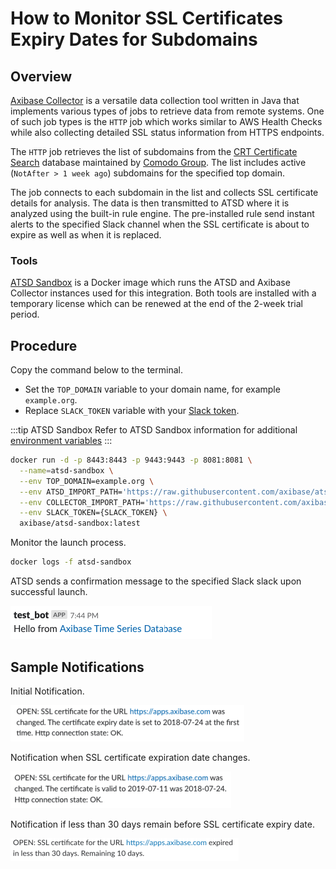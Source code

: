 # How to Monitor SSL Certificates Expiry Dates for Subdomains

## Overview

[Axibase Collector](https://github.com/axibase/axibase-collector/#overview) is a versatile data collection tool written in Java that implements various types of jobs to retrieve data from remote systems. One of such job types is the `HTTP` job which works similar to AWS Health Checks while also collecting detailed SSL status information from HTTPS endpoints.

The `HTTP` job retrieves the list of subdomains from the [CRT Certificate Search](https://crt.sh) database maintained by [Comodo Group](https://www.comodo.com). The list includes active (`NotAfter > 1 week ago`) subdomains for the specified top domain.

The job connects to each subdomain in the list and collects SSL certificate details for analysis. The data is then transmitted to ATSD where it is analyzed using the built-in rule engine. The pre-installed rule send instant alerts to the specified Slack channel when the SSL certificate is about to expire as well as when it is replaced.

### Tools

[ATSD Sandbox](https://github.com/axibase/dockers/tree/atsd-sandbox#overview) is a Docker image which runs the ATSD and Axibase Collector instances used for this integration. Both tools are installed with a temporary license which can be renewed at the end of the 2-week trial period.

## Procedure

Copy the command below to the terminal.

* Set the `TOP_DOMAIN` variable to your domain name, for example `example.org`.
* Replace `SLACK_TOKEN` variable with your [Slack token](https://axibase.com/docs/atsd/rule-engine/notifications/slack.html#add-bot-to-channel).

:::tip ATSD Sandbox
Refer to ATSD Sandbox information for additional [environment variables](https://github.com/axibase/dockers/tree/atsd-sandbox#container-parameters)
:::

```bash
docker run -d -p 8443:8443 -p 9443:9443 -p 8081:8081 \
  --name=atsd-sandbox \
  --env TOP_DOMAIN=example.org \
  --env ATSD_IMPORT_PATH='https://raw.githubusercontent.com/axibase/atsd-use-cases/dev-howto-monitor-ssl-for-domains/integrations/atsd-sandbox/monitor-ssl-expiry-dates/resources/ssl-certificates-files.tar.gz' \
  --env COLLECTOR_IMPORT_PATH='https://raw.githubusercontent.com/axibase/atsd-use-cases/dev-howto-monitor-ssl-for-domains/integrations/atsd-sandbox/monitor-ssl-expiry-dates/resources/job_http_subdomains-ssl-certificates.xml' \
  --env SLACK_TOKEN={SLACK_TOKEN} \
  axibase/atsd-sandbox:latest
```

Monitor the launch process.

```bash
docker logs -f atsd-sandbox
```

ATSD sends a confirmation message to the specified Slack slack upon successful launch.

![Test ATSD Notification](./images/test-notification.png)

## Sample Notifications

Initial Notification.

 ![Certificate expiry date set](./images/expiry-date-set-1.png)

Notification when SSL certificate expiration date changes.

![Certificate's expiry date set](./images/expiry-date-changed-1.png)

Notification if less than 30 days remain before SSL certificate expiry date.

![Expiration rule](./images/expiration-approaching-2.png)
